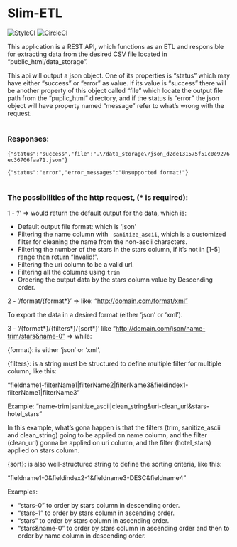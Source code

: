 # Slim-ETL
[![StyleCI](https://styleci.io/repos/124799393/shield?branch=master)](https://styleci.io/repos/124799393) [![CircleCI](https://circleci.com/gh/MAZEN-Kenjrawi/Slim-ETL/tree/master.svg?style=svg)](https://circleci.com/gh/MAZEN-Kenjrawi/Slim-ETL/tree/master)

This application is a REST API, which functions as an ETL and responsible for extracting data from the desired CSV file located in “public_html/data_storage”. 

This api will output a json object. One of its properties is “status” which may have either “success” or “error” as value. If its value is “success” there will be another property of this object called “file” which locate the output file path from the “puplic_html” directory, and if the status is “error” the json object will have property named “message” refer to what’s wrong with the request.

#

### Responses:

``
{"status":"success","file":".\/data_storage\/json_d2de131575f51c0e9276ec36706faa71.json"}
``

``
{"status":"error","error_messages":"Unsupported format!"}
``

#

### The possibilities of the http request, (* is required):

1 - ‘/’ => would return the default output for the data, which is:
-	Default output file format: which is ‘json’
-	Filtering the name column with ` sanitize_ascii`, which is a customized filter for cleaning the name from the non-ascii characters.
-	Filtering the number of the stars in the stars column, if it’s not in [1-5] range then return “Invalid!”.
-	Filtering the uri column to be a valid url.
-	Filtering all the columns using `trim`
-	Ordering the output data by the stars column value by Descending order.

2 - ‘/format/{format*}’ => like: “http://domain.com/format/xml”

To export the data in a desired format (either ‘json’ or ‘xml’).


3 - ‘/{format*}/{filters*}/{sort*}’ like “http://domain.com/json/name-trim/stars&name-0” 
=> while:

{format}: is either ‘json’ or ‘xml’,

{filters}: is a string must be structured to define multiple filter for multiple column, like this: 

“fieldname1-filterName1|filterName2|filterName3&fieldindex1-filterName1|filterName3”

Example: “name-trim|sanitize_ascii|clean_string&uri-clean_url&stars-hotel_stars”

In this example, what’s gona happen is that the filters (trim, sanitize_ascii and clean_string) going to be applied on name column, and the filter (clean_url) gonna be applied on uri column, and the filter (hotel_stars) applied on stars column.


{sort}: is also well-structured string to define the sorting criteria, like this:

“fieldname1-0&fieldindex2-1&fieldname3-DESC&fieldname4”

Examples: 
-	“stars-0” to order by stars column in descending order.
-	“stars-1” to order by stars column in ascending order.
-	“stars” to order by stars column in ascending order.
-	“stars&name-0” to order by stars column in ascending order and then to order by name column in descending order.
